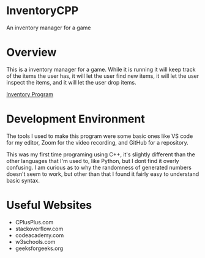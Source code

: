 # InventoryCPP
An inventory manager for a game
# Overview
This is a inventory manager for a game. While it is running it will keep track of the items the user has, it will let the user find new items, it will let the user inspect the items, and it will let the user drop items.

[Inventory Program](https://youtu.be/8OymWfoJEhM)

# Development Environment

The tools I used to make this program were some basic ones like VS code for my editor, Zoom for the video recording, and GitHub for a repository.

This was my first time programing using C++, it's slightly different than the other languages that I'm used to, like Python, but I dont find it overly confusing. I am curious as to why the randomness of generated numbers doesn't seem to work, but other than that I found it fairly easy to understand basic syntax.

# Useful Websites
- CPlusPlus.com
- stackoverflow.com
- codeacademy.com
- w3schools.com
- geeksforgeeks.org
